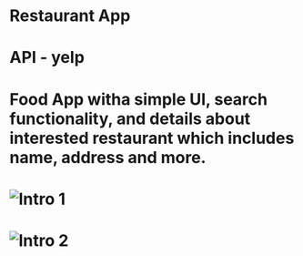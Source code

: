 # Restaurant App

# API - yelp

# Food App witha simple UI, search functionality, and details about interested restaurant which includes name, address and more.


# ![Intro 1](https://github.com/CrypticHushane/restaurantApp/blob/master/assets/intro_1.gif)

# ![Intro 2](https://github.com/CrypticHushane/restaurantApp/blob/master/assets/intro_2.gif)


